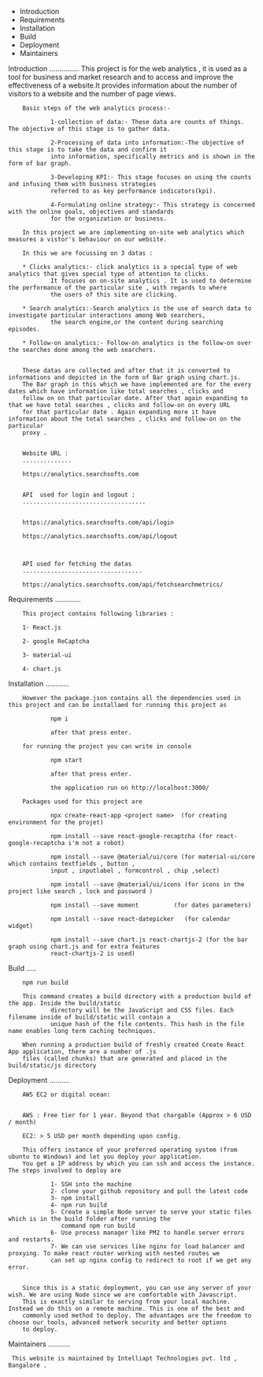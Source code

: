 * Introduction
 * Requirements
 * Installation
 * Build
 * Deployment
 * Maintainers



Introduction
...............
        This project is for the web analytics , it is used as a tool for business and market research and
        to access and improve the effectiveness of a website.It provides information about the number of
        visitors to a website and the number of page views.

        Basic steps of the web analytics process:-

                1-collection of data:- These data are counts of things. The objective of this stage is to gather data.

                2-Processing of data into information:-The objective of this stage is to take the data and confirm it 
                into information, specifically metrics and is shown in the form of bar graph.

                3-Developing KPI:- This stage focuses on using the counts and infusing them with business strategies 
                referred to as key performance indicators(kpi).

                4-Formulating online strategy:- This strategy is concerned with the online goals, objectives and standards
                for the organization or business.

        In this project we are implementing on-site web analytics which measures a vistor's behaviour on our website.

        In this we are focussing on 3 datas :

        * Clicks analytics:- click analytics is a special type of web analytics that gives special type of attention to clicks.
                It focuses on on-site analytics . It is used to determine the performance of the particular site , with regards to where 
                the users of this site are clicking.

        * Search analytics:-Search analytics is the use of search data to investigate particular interactions among Web searchers,
                the search engine,or the content during searching episodes.

        * Follow-on analytics:- Follow-on analytics is the follow-on over the searches done among the web searchers.


        These datas are collected and after that it is converted to informations and depicted in the form of Bar graph using chart.js. 
        The Bar graph in this which we have implemented are for the every dates which have information like total searches , clicks and 
        follow on on that particular date. After that again expanding to that we have total searches , clicks and follow-on on every URL 
        for that particular date . Again expanding more it have information about the total searches , clicks and follow-on on the particular
        proxy .


        Website URL :
        ..............

        https://analytics.searchsofts.com


        API  used for login and logout :
        ...................................


        https://analytics.searchsofts.com/api/login

        https://analytics.searchsofts.com/api/logout



        API used for fetching the datas
        ..................................

        https://analytics.searchsofts.com/api/fetchsearchmetrics/


Requirements
.............


        This project contains following libraries :

        1- React.js
        
        2- google ReCaptcha

        3- material-ui

        4- chart.js

Installation
............

        However the package.json contains all the dependencies used in this project and can be installaed for running this project as 

                npm i 

                after that press enter.

        for running the project you can write in console

                npm start 

                after that press enter.
                
                the application run on http://localhost:3000/

        Packages used for this project are 

                npx create-react-app <project name>  (for creating environment for the projet)

                npm install --save react-google-recaptcha (for react-google-recaptcha i'm not a robot)

                npm install --save @material/ui/core (for material-ui/core which contains textfields , button , 
                input , inputlabel , formcontrol , chip ,select)

                npm install --save @material/ui/icons (for icons in the project like search , lock and password )

                npm install --save moment          (for dates parameters)

                npm install --save react-datepicker   (for calendar widget)

                npm install --save chart.js react-chartjs-2 (for the bar graph using chart.js and for extra features 
                react-chartjs-2 is used)




Build
.....


        npm run build 
        
        This command creates a build directory with a production build of the app. Inside the build/static
                directory will be the JavaScript and CSS files. Each filename inside of build/static will contain a 
                unique hash of the file contents. This hash in the file name enables long term caching techniques.

        When running a production build of freshly created Create React App application, there are a number of .js 
        files (called chunks) that are generated and placed in the build/static/js directory


Deployment
..........


        AWS EC2 or digital ocean:


        AWS : Free tier for 1 year. Beyond that chargable (Approx > 6 USD / month)

        EC2: > 5 USD per month depending upon config.

        This offers instance of your preferred operating system (from ubuntu to Windows) and let you deploy your application. 
        You get a IP address by which you can ssh and access the instance. The steps involved to deploy are

                1- SSH into the machine
                2- clone your github repository and pull the latest code
                3- npm install
                4- npm run build
                5- Create a simple Node server to serve your static files which is in the build folder after running the
                   command npm run build
                6- Use process manager like PM2 to handle server errors and restarts.
                7- We can use services like nginx for load balancer and proxying. To make react router working with nested routes we 
                can set up nginx config to redirect to root if we get any error.

                
        Since this is a static deployment, you can use any server of your wish. We are using Node since we are comfortable with Javascript.
        This is exactly similar to serving from your local machine. Instead we do this on a remote machine. This is one of the best and
        commonly used method to deploy. The advantages are the freedom to choose our tools, advanced network security and better options
        to deploy.



Maintainers 
...........


     This website is maintained by Intelliapt Technologies pvt. ltd , Bangalore .